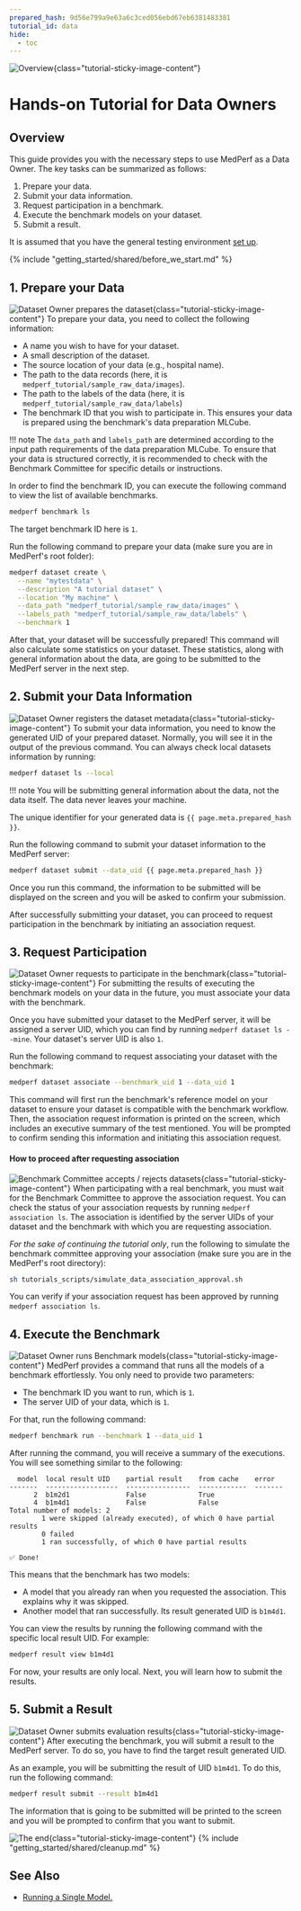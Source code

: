 ```yaml
---
prepared_hash: 9d56e799a9e63a6c3ced056ebd67eb6381483381
tutorial_id: data
hide:
  - toc
---
```

![Overview](../tutorial_images/overview.png){class="tutorial-sticky-image-content"}
# Hands-on Tutorial for Data Owners

## Overview

This guide provides you with the necessary steps to use MedPerf as a Data Owner. The key tasks can be summarized as follows:

1. Prepare your data.
2. Submit your data information.
3. Request participation in a benchmark.
4. Execute the benchmark models on your dataset.
5. Submit a result.

It is assumed that you have the general testing environment [set up](setup.md).

{% include "getting_started/shared/before_we_start.md" %}

## 1. Prepare your Data

![Dataset Owner prepares the dataset](../tutorial_images/do-1-do-prepares-datset.png){class="tutorial-sticky-image-content"}
To prepare your data, you need to collect the following information:

- A name you wish to have for your dataset.
- A small description of the dataset.
- The source location of your data (e.g., hospital name).
- The path to the data records (here, it is `medperf_tutorial/sample_raw_data/images`).
- The path to the labels of the data (here, it is `medperf_tutorial/sample_raw_data/labels`)
- The benchmark ID that you wish to participate in. This ensures your data is prepared using the benchmark's data preparation MLCube.

!!! note
    The `data_path` and `labels_path` are determined according to the input path requirements of the data preparation MLCube. To ensure that your data is structured correctly, it is recommended to check with the Benchmark Committee for specific details or instructions.

In order to find the benchmark ID, you can execute the following command to view the list of available benchmarks.

```bash
medperf benchmark ls
```

The target benchmark ID here is `1`.

Run the following command to prepare your data (make sure you are in MedPerf's root folder):

```bash
medperf dataset create \
  --name "mytestdata" \
  --description "A tutorial dataset" \
  --location "My machine" \
  --data_path "medperf_tutorial/sample_raw_data/images" \
  --labels_path "medperf_tutorial/sample_raw_data/labels" \
  --benchmark 1
```

After that, your dataset will be successfully prepared! This command will also calculate some statistics on your dataset. These statistics, along with general information about the data, are going to be submitted to the MedPerf server in the next step.

## 2. Submit your Data Information

![Dataset Owner registers the dataset metadata](../tutorial_images/do-2-do-registers-dataset.png){class="tutorial-sticky-image-content"}
To submit your data information, you need to know the generated UID of your prepared dataset. Normally, you will see it in the output of the previous command. You can always check local datasets information by running:

```bash
medperf dataset ls --local
```

!!! note
    You will be submitting general information about the data, not the data itself. The data never leaves your machine.

The unique identifier for your generated data is `{{ page.meta.prepared_hash }}`.

Run the following command to submit your dataset information to the MedPerf server:

```bash
medperf dataset submit --data_uid {{ page.meta.prepared_hash }}
```

Once you run this command, the information to be submitted will be displayed on the screen and you will be asked to confirm your submission.

After successfully submitting your dataset, you can proceed to request participation in the benchmark by initiating an association request.

## 3. Request Participation

![Dataset Owner requests to participate in the benchmark](../tutorial_images/do-3-do-requests-participation.png){class="tutorial-sticky-image-content"}
For submitting the results of executing the benchmark models on your data in the future, you must associate your data with the benchmark.

Once you have submitted your dataset to the MedPerf server, it will be assigned a server UID, which you can find by running `medperf dataset ls --mine`. Your dataset's server UID is also `1`.

Run the following command to request associating your dataset with the benchmark:

```bash
medperf dataset associate --benchmark_uid 1 --data_uid 1
```

This command will first run the benchmark's reference model on your dataset to ensure your dataset is compatible with the benchmark workflow. Then, the association request information is printed on the screen, which includes an executive summary of the test mentioned. You will be prompted to confirm sending this information and initiating this association request.

#### How to proceed after requesting association

![Benchmark Committee accepts / rejects datasets](../tutorial_images/do-4-bc-accepts-rejects-datasets.png){class="tutorial-sticky-image-content"}
When participating with a real benchmark, you must wait for the Benchmark Committee to approve the association request. You can check the status of your association requests by running `medperf association ls`. The association is identified by the server UIDs of your dataset and the benchmark with which you are requesting association.

_For the sake of continuing the tutorial only_, run the following to simulate the benchmark committee approving your association (make sure you are in the MedPerf's root directory):

```bash
sh tutorials_scripts/simulate_data_association_approval.sh
```

You can verify if your association request has been approved by running `medperf association ls`.

## 4. Execute the Benchmark

![Dataset Owner runs Benchmark models](../tutorial_images/do-5-do-runs-models.png){class="tutorial-sticky-image-content"}
MedPerf provides a command that runs all the models of a benchmark effortlessly. You only need to provide two parameters:

- The benchmark ID you want to run, which is `1`.
- The server UID of your data, which is `1`.

For that, run the following command:

```bash
medperf benchmark run --benchmark 1 --data_uid 1
```

After running the command, you will receive a summary of the executions. You will see something similar to the following:

```text
  model  local result UID    partial result    from cache    error
-------  ------------------  ----------------  ------------  -------
      2  b1m2d1              False             True
      4  b1m4d1              False             False
Total number of models: 2
        1 were skipped (already executed), of which 0 have partial results
        0 failed
        1 ran successfully, of which 0 have partial results

✅ Done!
```

This means that the benchmark has two models:

- A model that you already ran when you requested the association. This explains why it was skipped.
- Another model that ran successfully. Its result generated UID is `b1m4d1`.

You can view the results by running the following command with the specific local result UID. For example:

```bash
medperf result view b1m4d1
```

For now, your results are only local. Next, you will learn how to submit the results.

## 5. Submit a Result

![Dataset Owner submits evaluation results](../tutorial_images/do-6-do-submits-eval-results.png){class="tutorial-sticky-image-content"}
After executing the benchmark, you will submit a result to the MedPerf server. To do so, you have to find the target result generated UID.

As an example, you will be submitting the result of UID `b1m4d1`. To do this, run the following command:

```bash
medperf result submit --result b1m4d1
```

The information that is going to be submitted will be printed to the screen and you will be prompted to confirm that you want to submit.

![The end](../tutorial_images/the-end.png){class="tutorial-sticky-image-content"}
{% include "getting_started/shared/cleanup.md" %}

## See Also

- [Running a Single Model.](../concepts/single_run.md)
